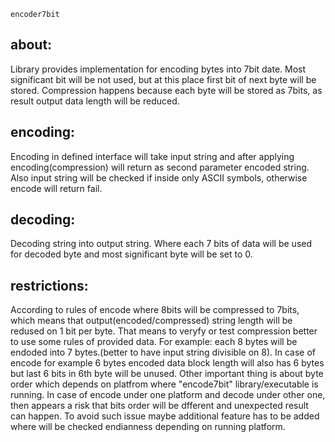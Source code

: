 ` encoder7bit `

## about:
Library provides implementation for encoding bytes into 7bit date. Most significant bit will be not used, but at this place first bit of next byte will be stored.
Compression happens because each byte will be stored as 7bits, as result output data length will be reduced.

## encoding:
Encoding in defined interface will take input string and after applying encoding(compression) will return as second parameter encoded string.
Also input string will be checked if inside only ASCII symbols, otherwise encode will return fail.

## decoding:
Decoding string into output string. Where each 7 bits of data will be used for decoded byte and most significant byte will be set to 0.

## restrictions:
According to rules of encode where 8bits will be compressed to 7bits, which means that output(encoded/compressed) string length will be redused on 1 bit per byte. That means to veryfy or test compression
better to use some rules of provided data. For example: each 8 bytes will be endoded into 7 bytes.(better to have input string divisible on 8). In case of encode for example 6 bytes encoded data block length will also has 6 bytes but last 6 bits in 6th byte will be unused.
Other important thing is about byte order which depends on platfrom where "encode7bit" library/executable is running. In case of encode under one platform and decode under other one, then appears a risk that bits order will be dfferent and unexpected result can happen.
To avoid such issue maybe additional feature has to be added where will be checked endianness depending on running platform. 

